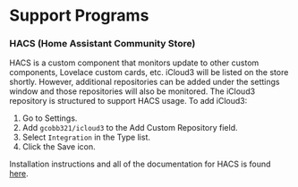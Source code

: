 # Support Programs

### HACS (Home Assistant Community Store)

HACS is a custom component that monitors update to other custom components, Lovelace custom cards, etc. iCloud3 will be listed on the store shortly. However, additional repositories can be added under the settings window and those repositories will also be monitored. The iCloud3 repository is structured to support HACS usage. To add iCloud3:

1. Go to Settings.
2. Add `gcobb321/icloud3` to the Add Custom Repository field.
3. Select `Integration` in the Type list.
4. Click the Save icon.   

Installation instructions and all of the documentation for HACS is found [here](https://github.com/custom-components/hacs).

